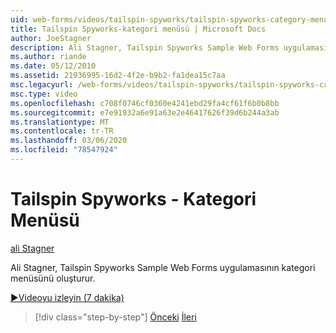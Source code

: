 ```yaml
---
uid: web-forms/videos/tailspin-spyworks/tailspin-spyworks-category-menu
title: Tailspin Spyworks-kategori menüsü | Microsoft Docs
author: JoeStagner
description: Ali Stagner, Tailspin Spyworks Sample Web Forms uygulamasının kategori menüsünü oluşturur.
ms.author: riande
ms.date: 05/12/2010
ms.assetid: 21936995-16d2-4f2e-b9b2-fa1dea15c7aa
msc.legacyurl: /web-forms/videos/tailspin-spyworks/tailspin-spyworks-category-menu
msc.type: video
ms.openlocfilehash: c708f0746cf0360e4241ebd29fa4cf61f6b0b8bb
ms.sourcegitcommit: e7e91932a6e91a63e2e46417626f39d6b244a3ab
ms.translationtype: MT
ms.contentlocale: tr-TR
ms.lasthandoff: 03/06/2020
ms.locfileid: "78547924"
---
```

# <a name="tailspin-spyworks---category-menu"></a>Tailspin Spyworks - Kategori Menüsü

[ali Stagner](https://github.com/JoeStagner)

Ali Stagner, Tailspin Spyworks Sample Web Forms uygulamasının kategori menüsünü oluşturur.

[&#9654;Videoyu izleyin (7 dakika)](https://channel9.msdn.com/Blogs/ASP-NET-Site-Videos/tailspin-spyworks-category-menu)

> [!div class="step-by-step"]
> [Önceki](tailspin-spyworks-directory-organization.md)
> [İleri](tailspin-spyworks-display-the-product-list.md)
